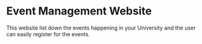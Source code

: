 # Event Management Website
This website list down the events happening in your University and the user can easily register for the events.
